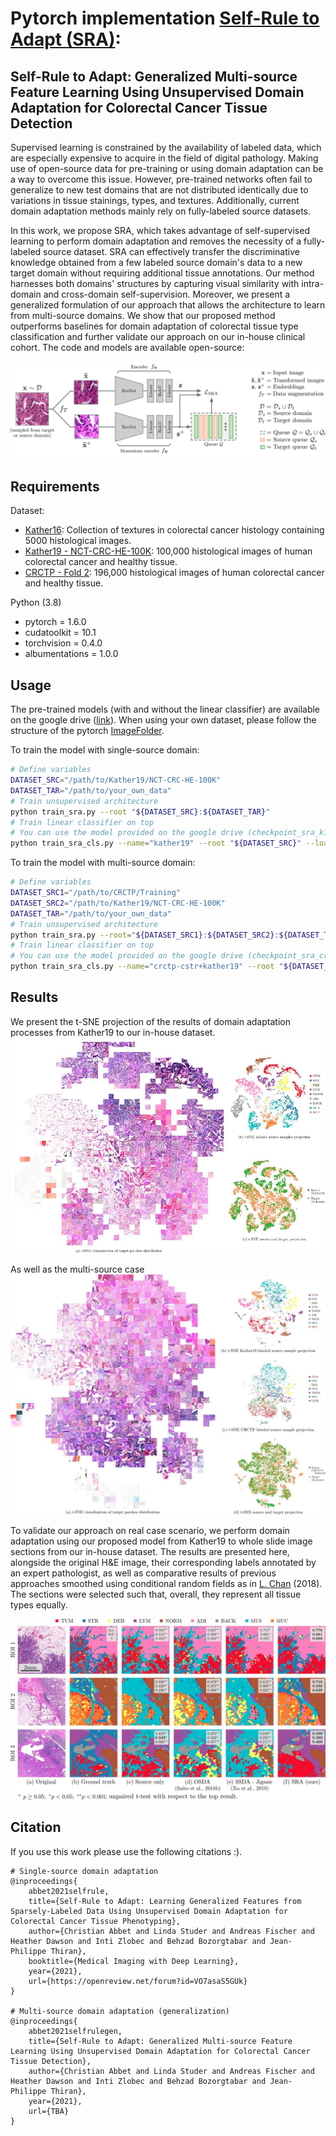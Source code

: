 # Pytorch implementation [Self-Rule to Adapt (SRA)](https://openreview.net/forum?id=VO7asaS5GUk):
## Self-Rule to Adapt: Generalized Multi-source Feature Learning Using Unsupervised Domain Adaptation for Colorectal Cancer Tissue Detection

Supervised learning is constrained by the availability of labeled data, which are especially expensive to acquire in 
the field of digital pathology. Making use of open-source data for pre-training or using domain adaptation can be a 
way to overcome this issue. However, pre-trained networks often fail to generalize to new test domains that are not 
distributed identically due to variations in tissue stainings, types, and textures. Additionally, current domain 
adaptation methods mainly rely on fully-labeled source datasets.

In this work, we propose SRA, which takes advantage of self-supervised learning to perform domain adaptation and 
removes the necessity of a fully-labeled source dataset. SRA can effectively transfer the discriminative knowledge 
obtained from a few labeled source domain's data to a new target domain without requiring additional tissue annotations. 
Our method harnesses both domains' structures by capturing visual similarity with intra-domain and cross-domain 
self-supervision. Moreover, we present a generalized formulation of our approach that allows the architecture to learn 
from multi-source domains. We show that our proposed method outperforms baselines for domain adaptation of colorectal 
tissue type classification and further validate our approach on our in-house clinical cohort. The code and models are 
available open-source:

![Segmentation result](figs/pipeline.jpeg)

## Requirements
 
Dataset:
* [Kather16](https://zenodo.org/record/53169): Collection of textures in colorectal cancer 
histology containing 5000 histological images.
* [Kather19 - NCT-CRC-HE-100K](https://zenodo.org/record/1214456): 100,000 histological images of human colorectal cancer 
and healthy tissue.
* [CRCTP - Fold 2](https://warwick.ac.uk/fac/cross_fac/tia/data/crc-tp): 196,000 histological images of human colorectal cancer 
and healthy tissue.

Python (3.8)
* pytorch = 1.6.0
* cudatoolkit = 10.1
* torchvision = 0.4.0 
* albumentations = 1.0.0


## Usage
The pre-trained models (with and without the linear classifier) are available on the google
drive ([link](https://drive.google.com/drive/folders/1_4qa2JJPqMvEq6FgoTnmzkvPVgzQWma7?usp=sharing)). When using your 
own dataset, please follow the structure of the pytorch [ImageFolder](https://pytorch.org/vision/stable/datasets.html#torchvision.datasets.ImageFolder).

To train the model with single-source domain:
```bash
# Define variables
DATASET_SRC="/path/to/Kather19/NCT-CRC-HE-100K"
DATASET_TAR="/path/to/your_own_data"
# Train unsupervised architecture
python train_sra.py --root "${DATASET_SRC}:${DATASET_TAR}"
# Train linear classifier on top
# You can use the model provided on the google drive (checkpoint_sra_k19_inhouse.pth)
python train_sra_cls.py --name="kather19" --root "${DATASET_SRC}" --loadpath=/path/to/pretrained/model.pth
```

To train the model with multi-source domain:
```bash
# Define variables
DATASET_SRC1="/path/to/CRCTP/Training"
DATASET_SRC2="/path/to/Kather19/NCT-CRC-HE-100K"
DATASET_TAR="/path/to/your_own_data"
# Train unsupervised architecture
python train_sra.py --root="${DATASET_SRC1}:${DATASET_SRC2}:${DATASET_TAR}"
# Train linear classifier on top
# You can use the model provided on the google drive (checkpoint_sra_crctp_k19_inhouse.pth)
python train_sra_cls.py --name="crctp-cstr+kather19" --root "${DATASET_SRC1}:${DATASET_SRC2}" --loadpath=/path/to/pretrained/model.pth
```

## Results

We present the t-SNE projection of the results of domain adaptation processes from Kather19 
to our in-house dataset.
![Kather19 to inhouse](figs/k19_inhouse_tsne.jpeg)

As well as the multi-source case
![CRCTP_Kather19 to inhouse](figs/crctp_k19_inhouse_tsne.jpeg)


To validate our approach on real case scenario, we perform domain adaptation using our 
proposed model from Kather19 to whole slide image 
sections from our in-house dataset. The results are presented here, alongside the original 
H&E image, their corresponding labels annotated by an expert pathologist, as well as 
comparative results of previous approaches smoothed using conditional random fields as 
in [L. Chan](https://github.com/lyndonchan/hsn_v1) (2018). The sections were selected such that, 
overall, they represent all tissue types equally.

![Segmentation result](figs/roi_wsi.jpeg)

## Citation

If you use this work please use the following citations :).

```text
# Single-source domain adaptation
@inproceedings{
	abbet2021selfrule,
	title={Self-Rule to Adapt: Learning Generalized Features from Sparsely-Labeled Data Using Unsupervised Domain Adaptation for Colorectal Cancer Tissue Phenotyping},
	author={Christian Abbet and Linda Studer and Andreas Fischer and Heather Dawson and Inti Zlobec and Behzad Bozorgtabar and Jean-Philippe Thiran},
	booktitle={Medical Imaging with Deep Learning},
	year={2021},
	url={https://openreview.net/forum?id=VO7asaS5GUk}
}

# Multi-source domain adaptation (generalization)
@inproceedings{
	abbet2021selfrulegen,
	title={Self-Rule to Adapt: Generalized Multi-source Feature Learning Using Unsupervised Domain Adaptation for Colorectal Cancer Tissue Detection},
	author={Christian Abbet and Linda Studer and Andreas Fischer and Heather Dawson and Inti Zlobec and Behzad Bozorgtabar and Jean-Philippe Thiran},
	year={2021},
	url={TBA}
}
```

